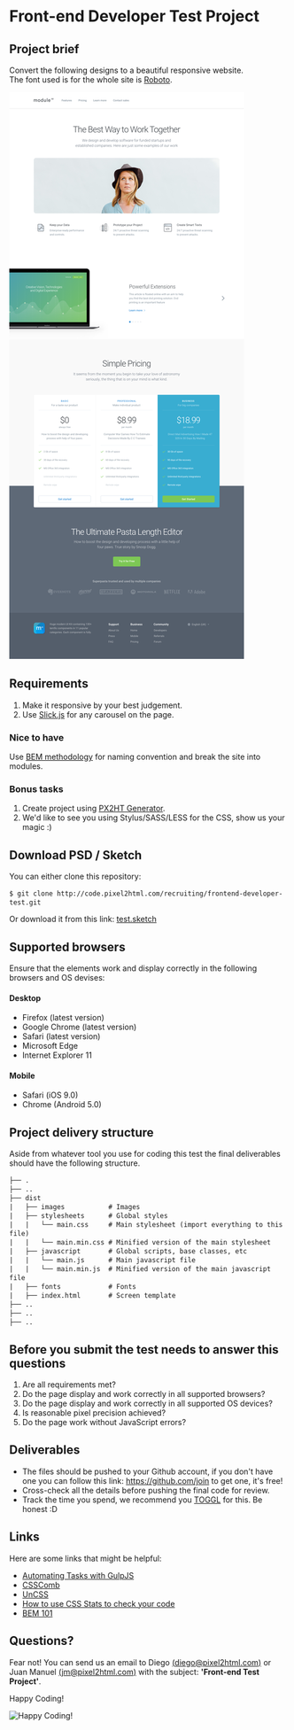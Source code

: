 # Front-end Developer Test Project

## Project brief

Convert the following designs to a beautiful responsive website.  
The font used is for the whole site is 
[Roboto](https://www.google.com/fonts#UsePlace:use/Collection:Roboto).

![preview](preview.png)

## Requirements

1. Make it responsive by your best judgement.
2. Use [Slick.js](http://kenwheeler.github.io/slick/) for any carousel on the page.

### Nice to have

Use [BEM methodology](https://en.bem.info/methodology/) for naming convention 
and break the site into modules.

### Bonus tasks

1. Create project using [PX2HT Generator](https://github.com/Pixel2HTML/pixel2html-generator).
2. We'd like to see you using Stylus/SASS/LESS for the CSS, show us your magic :)

## Download PSD / Sketch

You can either clone this repository:

~~~
$ git clone http://code.pixel2html.com/recruiting/frontend-developer-test.git
~~~

Or download it from this link: [test.sketch](http://code.pixel2html.com/recruiting/frontend-developer-test/blob/master/assets/test.sketch)

## Supported browsers

Ensure that the elements work and display correctly in the following browsers 
and OS devises:

#### Desktop

- Firefox       (latest version)
- Google Chrome (latest version)
- Safari        (latest version)
- Microsoft Edge
- Internet Explorer 11

#### Mobile

- Safari (iOS 9.0)
- Chrome (Android 5.0)

## Project delivery structure

Aside from whatever tool you use for coding this test the final deliverables 
should have the following structure.

~~~
├── .
├── ..
├── dist
|   ├── images           # Images
|   ├── stylesheets      # Global styles
|   |   └── main.css     # Main stylesheet (import everything to this file)
|   |   └── main.min.css # Minified version of the main stylesheet
|   ├── javascript       # Global scripts, base classes, etc
|   |   └── main.js      # Main javascript file
|   |   └── main.min.js  # Minified version of the main javascript file
|   ├── fonts            # Fonts 
|   ├── index.html       # Screen template
├── ..
├── ..
├── ..
~~~

## Before you submit the test needs to answer this questions

1. Are all requirements met? 
2. Do the page display and work correctly in all supported browsers? 
3. Do the page display and work correctly in all supported OS devices? 
4. Is reasonable pixel precision achieved?
5. Do the page work without JavaScript errors?

## Deliverables

- The files should be pushed to your Github account, if you don't have one you 
can follow this link: https://github.com/join to get one, it's free!
- Cross-check all the details before pushing the final code for review.
- Track the time you spend, we recommend you [TOGGL](https://www.toggl.com/) for 
this. Be honest :D

## Links

Here are some links that might be helpful:

- [Automating Tasks with GulpJS](https://scotch.io/tutorials/automate-your-tasks-easily-with-gulp-js)
- [CSSComb](https://github.com/csscomb/csscomb.js)
- [UnCSS](https://github.com/giakki/uncss)
- [How to use CSS Stats to check your code](http://webdesign.tutsplus.com/tutorials/understanding-css-stats-how-to-make-the-most-of-the-numbers--cms-22756)
- [BEM 101](https://css-tricks.com/bem-101/)

## Questions?

Fear not! You can send us an email to Diego [(diego@pixel2html.com)](mailto:diego@pixel2html.com)
or Juan Manuel [(jm@pixel2html.com)](mailto:jm@pixel2html.com) with the subject: 
**'Front-end Test Project'**.

Happy Coding!

![Happy Coding!](http://tclhost.com/RWyB4eL.gif)
